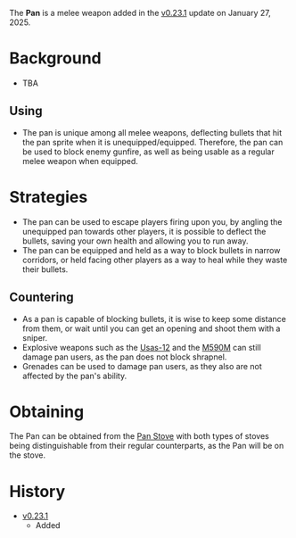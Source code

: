 <Stub/>

The **Pan** is a melee weapon added in the [v0.23.1](https://github.com/HasangerGames/suroi/releases/tag/v0.23.1) update on January 27, 2025.

# Background
- TBA 

## Using
- The pan is unique among all melee weapons, deflecting bullets that hit the pan sprite when it is unequipped/equipped. Therefore, the pan can be used to block enemy gunfire, as well as being usable as a regular melee weapon when equipped.

# Strategies
- The pan can be used to escape players firing upon you, by angling the unequipped pan towards other players, it is possible to deflect the bullets, saving your own health and allowing you to run away.
- The pan can be equipped and held as a way to block bullets in narrow corridors, or held facing other players as a way to heal while they waste their bullets.  

## Countering
- As a pan is capable of blocking bullets, it is wise to keep some distance from them, or wait until you can get an opening and shoot them with a sniper.
- Explosive weapons such as the [Usas-12](/weapons/guns/usas12) and the [M590M](/weapons/guns/m590m) can still damage pan users, as the pan does not block shrapnel.
- Grenades can be used to damage pan users, as they also are not affected by the pan's ability.
  
# Obtaining

The Pan can be obtained from the [Pan Stove](/obstacles/pan_stoves) with both types of stoves being distinguishable from their regular counterparts, as the Pan will be on the stove.

# History

- [v0.23.1](https://github.com/HasangerGames/suroi/releases/tag/v0.23.1)
  - Added
